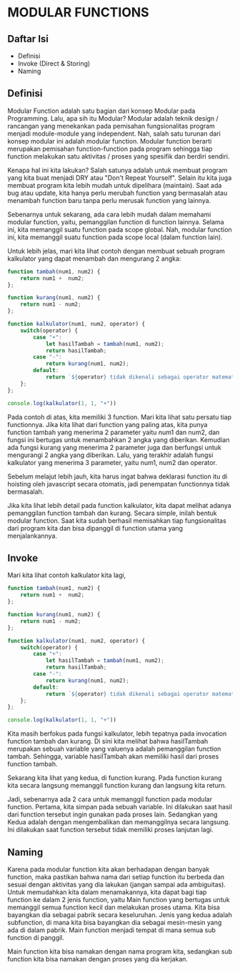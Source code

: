 # MODULAR FUNCTIONS

## Daftar Isi
- Definisi
- Invoke (Direct & Storing)
- Naming

## Definisi

Modular Function adalah satu bagian dari konsep Modular pada Programming. Lalu, apa sih itu Modular? Modular adalah teknik design / rancangan yang menekankan pada pemisahan fungsionalitas program menjadi module-module yang independent. Nah, salah satu turunan dari konsep modular ini adalah modular function. Modular function berarti merupakan pemisahan function-function pada program sehingga tiap function melakukan satu aktivitas / proses yang spesifik dan berdiri sendiri.

Kenapa hal ini kita lakukan? Salah satunya adalah untuk membuat program yang kita buat menjadi DRY atau "Don't Repeat Yourself". Selain itu kita juga membuat program kita lebih mudah untuk dipelihara (maintain). Saat ada bug atau update, kita hanya perlu merubah function yang bermasalah atau menambah function baru tanpa perlu merusak function yang lainnya.

Sebenarnya untuk sekarang, ada cara lebih mudah dalam memahami modular function, yaitu, pemanggilan function di function lainnya. Selama ini, kita memanggil suatu function pada scope global. Nah, modular function ini, kita memanggil suatu function pada scope local (dalam function lain).

Untuk lebih jelas, mari kita lihat contoh dengan membuat sebuah program kalkulator yang dapat menambah dan mengurang 2 angka:
```js
function tambah(num1, num2) {
    return num1 +  num2;
};

function kurang(num1, num2) {
    return num1 - num2;
};

function kalkulator(num1, num2, operator) {
    switch(operator) {
        case "+":
            let hasilTambah = tambah(num1, num2);
            return hasilTambah;
        case "-":
            return kurang(num1, num2);
        default:
            return `${operator} tidak dikenali sebagai operator matematika yang terdaftar.`;
    };
};

console.log(kalkulator(1, 1, "+"))
```

Pada contoh di atas, kita memiliki 3 function. Mari kita lihat satu persatu tiap functionnya. Jika kita lihat dari function yang paling atas, kita punya function tambah yang menerima 2 parameter yaitu num1 dan num2, dan fungsi ini bertugas untuk menambahkan 2 angka yang diberikan. Kemudian ada fungsi kurang yang menerima 2 parameter juga dan berfungsi untuk mengurangi 2 angka yang diberikan. Lalu, yang terakhir adalah fungsi kalkulator yang menerima 3 parameter, yaitu num1, num2 dan operator.

Sebelum melajut lebih jauh, kita harus ingat bahwa deklarasi function itu di hoisting oleh javascript secara otomatis, jadi penempatan functionnya tidak bermasalah.

Jika kita lihat lebih detail pada function kalkulator, kita dapat melihat adanya pemanggilan function tambah dan kurang. Secara simple, inilah bentuk modular function. Saat kita sudah berhasil memisahkan tiap fungsionalitas dari program kita dan bisa dipanggil di function utama yang menjalankannya.

## Invoke

Mari kita lihat contoh kalkulator kita lagi,
```js
function tambah(num1, num2) {
    return num1 +  num2;
};

function kurang(num1, num2) {
    return num1 - num2;
};

function kalkulator(num1, num2, operator) {
    switch(operator) {
        case "+":
            let hasilTambah = tambah(num1, num2);
            return hasilTambah;
        case "-":
            return kurang(num1, num2);
        default:
            return `${operator} tidak dikenali sebagai operator matematika yang terdaftar.`;
    };
};

console.log(kalkulator(1, 1, "+"))
```

Kita masih berfokus pada fungsi kalkulator, lebih tepatnya pada invocation function tambah dan kurang. Di sini kita melihat bahwa hasilTambah merupakan sebuah variable yang valuenya adalah pemanggilan function tambah. Sehingga, variable hasilTambah akan memiliki hasil dari proses function tambah.

Sekarang kita lihat yang kedua, di function kurang. Pada function kurang kita secara langsung memanggil function kurang dan langsung kita return.

Jadi, sebenarnya ada 2 cara untuk memanggil function pada modular function. Pertama, kita simpan pada sebuah variable. Ini dilakukan saat hasil dari function tersebut ingin gunakan pada proses lain. Sedangkan yang Kedua adalah dengan mengembalikan dan memanggilnya secara langsung. Ini dilakukan saat function tersebut tidak memiliki proses lanjutan lagi.

## Naming

Karena pada modular function kita akan berhadapan dengan banyak function, maka pastikan bahwa nama dari setiap function itu berbeda dan sesuai dengan aktivitas yang dia lakukan (jangan sampai ada ambiguitas). Untuk memudahkan kita dalam menamakannya, kita dapat bagi tiap function ke dalam 2 jenis function, yaitu Main function yang bertugas untuk memanggil semua function kecil dan melakukan proses utama. Kita bisa bayangkan dia sebagai pabrik secara keseluruhan. Jenis yang kedua adalah subfunction, di mana kita bisa bayangkan dia sebagai mesin-mesin yang ada di dalam pabrik. Main function menjadi tempat di mana semua sub function di panggil.

Main function kita bisa namakan dengan nama program kita, sedangkan sub function kita bisa namakan dengan proses yang dia kerjakan.